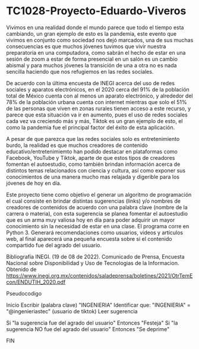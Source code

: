 # TC1028-Proyecto-Eduardo-Viveros

Vivimos en una realidad donde el mundo parece que todo el tiempo esta cambiando, un gran ejemplo de esto es la pandemia, este evento que vivimos en conjunto como  sociedad nos dejó marcados, una de sus muchas consecuencias es que muchos jóvenes tuvimos que vivir nuestra preparatoria en una computadora, como sabrán el hecho de estar en una sesión de zoom a estar de forma presencial en un salón es un cambio abismal y para muchos jóvenes la transición de una a otra no es nada sencilla haciendo que nos refugiemos en las redes sociales.

De acuerdo con la última encuesta de INEGI acerca del uso de redes sociales y aparatos electrónicos, en el 2020 cerca del 91% de la población total de México  cuenta con al menos un aparato electrónico, y alrededor del 78% de la población urbana cuenta con internet mientras que solo el 51% de las personas que viven en  zonas rurales tienen acceso a este recurso, y parece que esta situación va ir en aumento, pues el uso de redes sociales cada vez va creciendo más y más, Tiktok es un gran ejemplo de esto, el como la pandemia fue el principal factor del éxito de esta aplicación. 

A pesar de que parezca que las redes sociales solo es entretenimiento burdo, la realidad es que muchos creadores de contenido educativo/entretenimiemto han podido  destacar en plataformas como Facebook, YouTube y Tiktok, aparte de que estos tipos de creadores fomentan el autoestudio, como también brindan información acerca de distintos temas relacionados con ciencia y cultura, así como exponer sus conocimientos de una manera mucho mas relajada y digerible para los jóvenes de hoy en día.

Este proyecto tiene como objetivo el generar un algoritmo de programación el cual consiste en brindar distintas sugerencias (links) y/o nombres de creadores de contenidos de acuerdo con una palabra clave (nombre de la carrera o materia), con esta sugerencia se planea fomentar el autoestudio que es un arma muy valiosa hoy en día para poder adquirir un mayor conocimiento sin la necesidad de estar en una clase. El programa corre en Python 3. Generará recomendaciones como usuarios, videos y artículos web, al final aparecerá una pequeña encuesta sobre si el contenido compartido fue del agrado del usuario.

Bibliografía
INEGI. (19 de 08 de 2022). Comunicado de Prensa, Encuesta Nacional sobre Disponibilidad y Uso de Tecnologias de la Informacion. Obtenido de https://www.inegi.org.mx/contenidos/saladeprensa/boletines/2021/OtrTemEcon/ENDUTIH_2020.pdf


Pseudocodigo

Inicio
Escribir (palabra clave) "INGENIERIA"
Identificar que: 
"INGENIERIA" = "@ingenieriastec" (usuario de tiktok)
Leer sugerencia

Si "la sugerencia fue del agrado del usuario" Entonces "Festeja"
Si "la sugerencia NO fue del agrado del usuario" Entonces "Se deprime"

FIN

